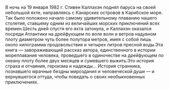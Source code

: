 <!--2025-09-01 16:13:27--><!--pdate:1990-01-15T00:00:00+00:00-->
В ночь на 19 января 1982 г. Стивен Каллахэн поднял паруса на своей небольшой яхте, направляясь с Канарских островов в Карибское море. Так было положено начало самому удивительному плаванию нашего столетия, ставшему одним из величайших морских приключений всех времен.Шесть дней спустя его яхта затонула, и Каллахэн оказался посреди Атлантики на дрейфующем по воле волн и ветров надувном плоту диаметром чуть более полутора метров, имея с собой лишь около килограмма продовольствия и четырех литров пресной воды.Эта книга — завораживающий рассказ автора, единственного в истории мореплавания человека, проведшего в одиночестве на дрейфующем по океану плоту более двух месяцев и сумевшего выжить.Это история страха и отчаяния, героизма и надежды… История странника, познавшего мрачные бездны мироздания и человеческой души — и вернувшегося оттуда, чтобы поведать о своих необыкновенных приключениях.